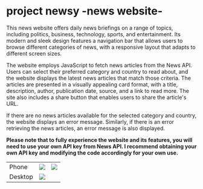 # project newsy -news website-

This news website offers daily news briefings on a range of topics, including politics, business, technology, sports, and entertainment. Its modern and sleek design features a navigation bar that allows users to browse different categories of news, with a responsive layout that adapts to different screen sizes.

The website employs JavaScript to fetch news articles from the News API. Users can select their preferred category and country to read about, and the website displays the latest news articles that match those criteria. The articles are presented in a visually appealing card format, with a title, description, author, publication date, source, and a link to read more. The site also includes a share button that enables users to share the article's URL.

If there are no news articles available for the selected category and country, the website displays an error message. Similarly, if there is an error retrieving the news articles, an error message is also displayed.


**Please note that to fully experience the website and its features, you will need to use your own API key from News API. I recommend obtaining your own API key and modifying the code accordingly for your own use.**

<table>
  <tr>
    <td>Phone</td>
    <td><img src="https://user-images.githubusercontent.com/103477351/235559228-d0b34ad8-0145-4c0d-8c4d-dc90b952ac95.png" ></td>
    <td><img src="https://user-images.githubusercontent.com/103477351/235559242-19c6716d-318e-4875-8782-7ed2dc126bbf.png" ></td>

  </tr>
  <tr>
    <td>Desktop</td>
    <td><img src="https://user-images.githubusercontent.com/103477351/235559210-bd255700-b49e-47b5-a391-ae6976c7f4a9.png" ></td>
  </tr>
</table>

